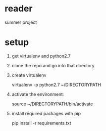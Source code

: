 reader
======

summer project

setup
=====

1. get virtualenv and python2.7
2. clone the repo and go into that directory.
3. create virtualenv

    virtualenv -p python2.7 ~/DIRECTORYPATH

4. activate the environment:

    source ~/DIRECTORYPATH/bin/activate

5. install required packages with pip

    pip install -r requirements.txt

